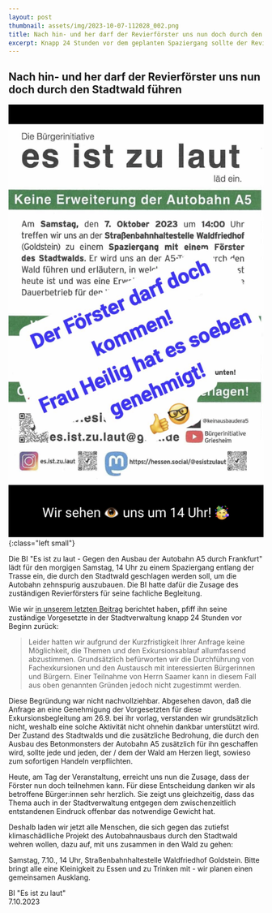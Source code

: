 ```yaml
---
layout: post
thumbnail: assets/img/2023-10-07-112028_002.png
title: Nach hin- und her darf der Revierförster uns nun doch durch den Stadtwald führen
excerpt: Knapp 24 Stunden vor dem geplanten Spaziergang sollte der Revierförster fern bleiben, nun darf er es doch.
---
```

## Nach hin- und her darf der Revierförster uns nun doch durch den Stadtwald führen

![Einladung Waldspaziergang](/assets/img/2023-10-07-112028_002.png){:class="left small"}

Die BI "Es ist zu laut - Gegen den Ausbau der Autobahn A5 durch Frankfurt" lädt für den morgigen Samstag, 14 Uhr zu einem Spaziergang entlang der Trasse ein, die durch den Stadtwald geschlagen werden soll, um die Autobahn zehnspurig auszubauen. Die BI hatte dafür die Zusage des zuständigen Revierförsters für seine fachliche Begleitung.

Wie wir [in unserem letzten Beitrag](/2023/10/06/forster-darf-nicht-kommen.html) berichtet haben, pfiff ihn seine zuständige Vorgesetzte in der Stadtverwaltung knapp 24 Stunden vor Beginn zurück:

> Leider hatten wir aufgrund der Kurzfristigkeit Ihrer Anfrage keine Möglichkeit, die Themen und den Exkursionsablauf allumfassend abzustimmen. Grundsätzlich befürworten wir die Durchführung von Fachexkursionen und den Austausch mit interessierten Bürgerinnen und Bürgern. Einer Teilnahme von Herrn Saamer kann in diesem Fall aus oben genannten Gründen jedoch nicht zugestimmt werden.

Diese Begründung war nicht nachvollziehbar. Abgesehen davon, daß die Anfrage an eine Genehmigung der Vorgesetzten für diese Exkursionsbegleitung am 26.9. bei ihr vorlag, verstanden wir grundsätzlich nicht, weshalb eine solche Aktivität nicht ohnehin dankbar unterstützt wird. Der Zustand des Stadtwalds und die zusätzliche Bedrohung, die durch den Ausbau des Betonmonsters der Autobahn A5 zusätzlich für ihn geschaffen wird, sollte jede und jeden, der / dem der Wald am Herzen liegt, sowieso zum sofortigen Handeln verpflichten.

Heute, am Tag der Veranstaltung, erreicht uns nun die Zusage, dass der Förster nun doch teilnehmen kann. Für diese Entscheidung danken wir als betroffene Bürger:innen sehr herzlich. Sie zeigt uns gleichzeitig, dass das Thema auch in der Stadtverwaltung entgegen dem zwischenzeitlich entstandenen Eindruck offenbar das notwendige Gewicht hat.

Deshalb laden wir jetzt alle Menschen, die sich gegen das zutiefst klimaschädlliche Projekt des Autobahnausbaus durch den Stadtwald wehren wollen, dazu auf, mit uns zusammen in den Wald zu gehen:

Samstag, 7.10., 14 Uhr, Straßenbahnhaltestelle Waldfriedhof Goldstein.
Bitte bringt alle eine Kleinigkeit zu Essen und zu Trinken mit - wir planen einen gemeinsamen Ausklang.

BI "Es ist zu laut"<br>
7.10.2023
